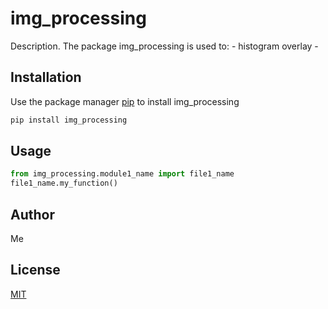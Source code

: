 # img_processing
Description. 
The package img_processing is used to:
	- histogram overlay
	-

## Installation

Use the package manager [pip](https://pip.pypa.io/en/stable/) to install img_processing

```bash
pip install img_processing
```

## Usage

```python
from img_processing.module1_name import file1_name
file1_name.my_function()
```

## Author
Me

## License
[MIT](https://choosealicense.com/licenses/mit/)
